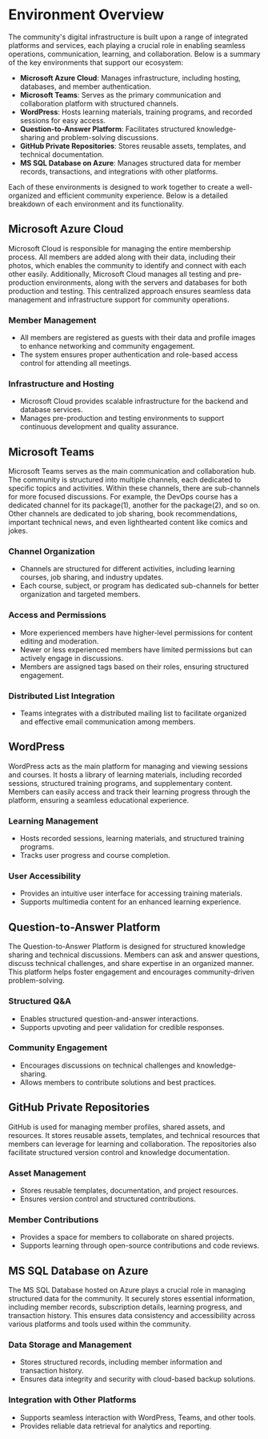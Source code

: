 # Environment Overview

The community's digital infrastructure is built upon a range of integrated platforms and services, each playing a crucial role in enabling seamless operations, communication, learning, and collaboration. Below is a summary of the key environments that support our ecosystem:

- **Microsoft Azure Cloud**: Manages infrastructure, including hosting, databases, and member authentication.
- **Microsoft Teams**: Serves as the primary communication and collaboration platform with structured channels.
- **WordPress**: Hosts learning materials, training programs, and recorded sessions for easy access.
- **Question-to-Answer Platform**: Facilitates structured knowledge-sharing and problem-solving discussions.
- **GitHub Private Repositories**: Stores reusable assets, templates, and technical documentation.
- **MS SQL Database on Azure**: Manages structured data for member records, transactions, and integrations with other platforms.

Each of these environments is designed to work together to create a well-organized and efficient community experience. Below is a detailed breakdown of each environment and its functionality.

## Microsoft Azure Cloud

Microsoft Cloud is responsible for managing the entire membership process. All members are added along with their data, including their photos, which enables the community to identify and connect with each other easily. Additionally, Microsoft Cloud manages all testing and pre-production environments, along with the servers and databases for both production and testing. This centralized approach ensures seamless data management and infrastructure support for community operations.

### Member Management

- All members are registered as guests with their data and profile images to enhance networking and community engagement.
- The system ensures proper authentication and role-based access control for attending all meetings.

### Infrastructure and Hosting

- Microsoft Cloud provides scalable infrastructure for the backend and database services.
- Manages pre-production and testing environments to support continuous development and quality assurance.

## Microsoft Teams

Microsoft Teams serves as the main communication and collaboration hub. The community is structured into multiple channels, each dedicated to specific topics and activities. Within these channels, there are sub-channels for more focused discussions. For example, the DevOps course has a dedicated channel for its package(1), another for the package(2), and so on. Other channels are dedicated to job sharing, book recommendations, important technical news, and even lighthearted content like comics and jokes.

### Channel Organization

- Channels are structured for different activities, including learning courses, job sharing, and industry updates.
- Each course, subject, or program has dedicated sub-channels for better organization and targeted members.

### Access and Permissions

- More experienced members have higher-level permissions for content editing and moderation.
- Newer or less experienced members have limited permissions but can actively engage in discussions.
- Members are assigned tags based on their roles, ensuring structured engagement.

### Distributed List Integration

- Teams integrates with a distributed mailing list to facilitate organized and effective email communication among members.

## WordPress

WordPress acts as the main platform for managing and viewing sessions and courses. It hosts a library of learning materials, including recorded sessions, structured training programs, and supplementary content. Members can easily access and track their learning progress through the platform, ensuring a seamless educational experience.

### Learning Management

- Hosts recorded sessions, learning materials, and structured training programs.
- Tracks user progress and course completion.

### User Accessibility

- Provides an intuitive user interface for accessing training materials.
- Supports multimedia content for an enhanced learning experience.

## Question-to-Answer Platform

The Question-to-Answer Platform is designed for structured knowledge sharing and technical discussions. Members can ask and answer questions, discuss technical challenges, and share expertise in an organized manner. This platform helps foster engagement and encourages community-driven problem-solving.

### Structured Q&A

- Enables structured question-and-answer interactions.
- Supports upvoting and peer validation for credible responses.

### Community Engagement

- Encourages discussions on technical challenges and knowledge-sharing.
- Allows members to contribute solutions and best practices.

## GitHub Private Repositories

GitHub is used for managing member profiles, shared assets, and resources. It stores reusable assets, templates, and technical resources that members can leverage for learning and collaboration. The repositories also facilitate structured version control and knowledge documentation.

### Asset Management

- Stores reusable templates, documentation, and project resources.
- Ensures version control and structured contributions.

### Member Contributions

- Provides a space for members to collaborate on shared projects.
- Supports learning through open-source contributions and code reviews.

## MS SQL Database on Azure

The MS SQL Database hosted on Azure plays a crucial role in managing structured data for the community. It securely stores essential information, including member records, subscription details, learning progress, and transaction history. This ensures data consistency and accessibility across various platforms and tools used within the community.

### Data Storage and Management

- Stores structured records, including member information and transaction history.
- Ensures data integrity and security with cloud-based backup solutions.

### Integration with Other Platforms

- Supports seamless interaction with WordPress, Teams, and other tools.
- Provides reliable data retrieval for analytics and reporting.
